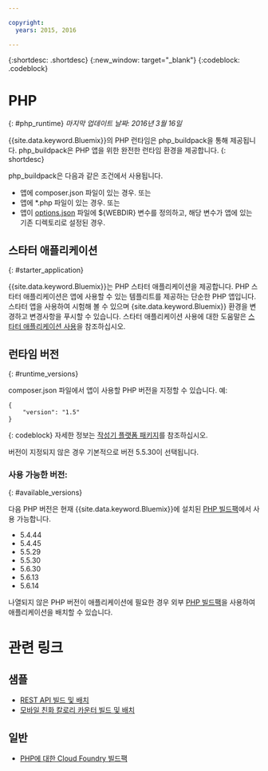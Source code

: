 ```yaml
---

copyright:
  years: 2015, 2016

---
```


{:shortdesc: .shortdesc}
{:new_window: target="_blank"}
{:codeblock: .codeblock}

# PHP
{: #php_runtime}
*마지막 업데이트 날짜: 2016년 3월 16일*

{{site.data.keyword.Bluemix}}의 PHP 런타임은 php_buildpack을 통해 제공됩니다.
php_buildpack은 PHP 앱을 위한 완전한 런타임 환경을 제공합니다.
{: shortdesc}

php_buildpack은 다음과 같은 조건에서 사용됩니다. 
* 앱에 composer.json 파일이 있는 경우. 또는
* 앱에 *.php 파일이 있는 경우. 또는
* 앱이 [options.json](https://github.com/cloudfoundry/php-buildpack/blob/master/docs/config.md) 파일에 ${WEBDIR} 변수를 정의하고, 해당 변수가 앱에 있는 기존 디렉토리로 설정된 경우.

## 스타터 애플리케이션
{: #starter_application}

{{site.data.keyword.Bluemix}}는 PHP 스타터 애플리케이션을 제공합니다. PHP 스타터 애플리케이션은 앱에 사용할 수 있는 템플리트를 제공하는 단순한 PHP 앱입니다. 스타터 앱을 사용하여 시험해 볼 수 있으며 {site.data.keyword.Bluemix}} 환경을 변경하고 변경사항을 푸시할 수 있습니다. 스타터 애플리케이션 사용에 대한 도움말은 [스타터 애플리케이션 사용](../../cfapps/starter_app_usage.html)을 참조하십시오. 

## 런타임 버전
{: #runtime_versions}

composer.json 파일에서 앱이 사용할 PHP 버전을 지정할 수 있습니다. 예: 

```
{
    "version": "1.5"
}
```
{: codeblock}
자세한 정보는 [작성기 플랫폼 패키지](https://getcomposer.org/doc/02-libraries.md#platform-packages)를 참조하십시오.

버전이 지정되지 않은 경우 기본적으로 버전 5.5.30이 선택됩니다. 

### 사용 가능한 버전: 
{: #available_versions}

다음 PHP 버전은 현재 {{site.data.keyword.Bluemix}}에 설치된 [PHP 빌드팩](https://github.com/cloudfoundry/php-buildpack/releases/tag/v4.1.5)에서 사용 가능합니다.


* 5.4.44
* 5.4.45
* 5.5.29
* 5.5.30
* 5.6.30
* 5.6.13
* 5.6.14

나열되지 않은 PHP 버전이 애플리케이션에 필요한 경우
외부 [PHP 빌드팩](https://github.com/cloudfoundry/php-buildpack.git)을 사용하여 애플리케이션을 배치할 수 있습니다.


# 관련 링크
## 샘플
* [REST API 빌드 및 배치](http://www.ibm.com/developerworks/library/wa-deployrest-app/)
* [모바일 친화 칼로리 카운터 빌드 및 배치](http://www.ibm.com/developerworks/library/mo-bluemix-php-nutritionix-angularjs/)
## 일반
* [PHP에 대한 Cloud Foundry 빌드팩](https://github.com/cloudfoundry/php-buildpack.git)
